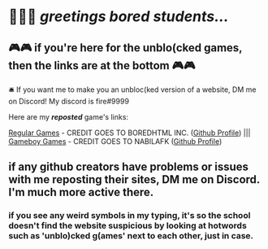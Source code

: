 # 👋👋👋 *greetings bored students...*

## 🎮🎮 if you're here for the **unblo(cked games**, then the **links are at the bottom** 🎮🎮



🛎️ If you want me to make you an unbloc(ked version of a website, DM me on Discord! My discord is  fire#9999

Here are my ***reposted*** game's links:

[Regular Games](https://fire-9999.github.io/boredhtml) - CREDIT GOES TO BOREDHTML INC. ([Github Profile](https://github.com/PiSaucer/boredhtml))  |||  
[Gameboy Games](https://fire-9999.github.io/gb) - CREDIT GOES TO NABILAFK ([Github Profile](https://github.com/nabilafk))

## if any github creators have problems or issues with me reposting their sites, DM me on Discord. I'm  much more active there.

### if you see any weird symbols in my typing, it's so the school doesn't find the website suspicious by looking at hotwords such as 'unblo)cked g(ames' next to each other, just in case.
